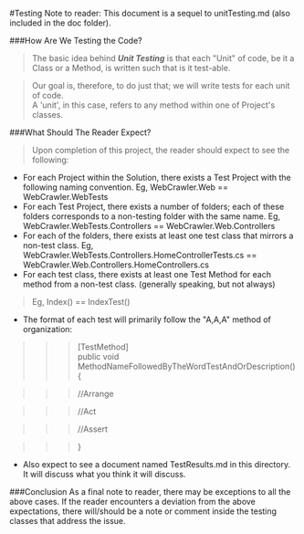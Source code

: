 #Testing
Note to reader:  This document is a sequel to unitTesting.md (also included in the doc folder).

###How Are We Testing the Code?
>The basic idea behind **_Unit Testing_** is that each "Unit" of code, be it a Class or a Method, is written such that is it test-able.

>Our goal is, therefore, to do just that; we will write tests for each unit of code.  
A 'unit', in this case, refers to any method within one of Project's classes.

###What Should The Reader Expect?
>Upon completion of this project, the reader should expect to see the following:
*  For each Project within the Solution, there exists a Test Project with the following naming convention.  Eg, WebCrawler.Web == WebCrawler.WebTests
*  For each Test Project, there exists a number of folders; each of these folders corresponds to a non-testing folder with the same name.  Eg, WebCrawler.WebTests.Controllers == WebCrawler.Web.Controllers 
*  For each of the folders, there exists at least one test class that mirrors a non-test class.  Eg, WebCrawler.WebTests.Controllers.HomeControllerTests.cs == WebCrawler.Web.Controllers.HomeControllers.cs 
*  For each test class, there exists at least one Test Method for each method from a non-test class. (generally speaking, but not always)
> Eg, Index() == IndexTest()
*  The format of each test will primarily follow the "A,A,A" method of organization:

>>>[TestMethod]  
>>>public void MethodNameFollowedByTheWordTestAndOrDescription()  
>>>{  

>>>//Arrange  
   
>>>//Act  
  
>>>//Assert  
  
>>>}  

*  Also expect to see a document named TestResults.md in this directory.  It will discuss what you think it will discuss.

###Conclusion
As a final note to reader, there may be exceptions to all the above cases.  If the reader encounters a deviation from the above expectations, there will/should be a note or comment inside the testing classes that address the issue.